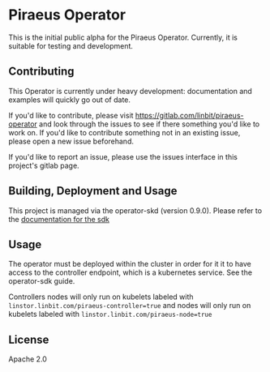 # Piraeus Operator

This is the initial public alpha for the Piraeus Operator. Currently, it is
suitable for testing and development.

## Contributing

This Operator is currently under heavy development: documentation and examples will quickly
go out of date.

If you'd like to contribute, please visit https://gitlab.com/linbit/piraeus-operator
and look through the issues to see if there something you'd like to work on. If
you'd like to contribute something not in an existing issue, please open a new
issue beforehand.

If you'd like to report an issue, please use the issues interface in this
project's gitlab page.

## Building, Deployment and Usage

This project is managed via the operator-skd (version 0.9.0). Please refer to
the [documentation for the sdk](https://github.com/operator-framework/operator-sdk/tree/v0.9.x)

## Usage

The operator must be deployed within the cluster in order for it it to have access
to the controller endpoint, which is a kubernetes service. See the operator-sdk
guide.

Controllers nodes will only run on kubelets labeled with
`linstor.linbit.com/piraeus-controller=true` and nodes will only run on
kubelets labeled with `linstor.linbit.com/piraeus-node=true`

## License

Apache 2.0
